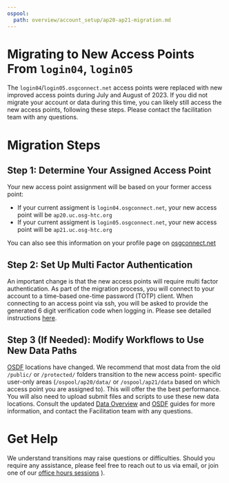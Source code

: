 ```yaml
---
ospool:
  path: overview/account_setup/ap20-ap21-migration.md
---
```


# Migrating to New Access Points From `login04`, `login05`

The `login04`/`login05.osgconnect.net` access points were replaced with
new improved access points during July and August of 2023. If you did not 
migrate your account or data during this time, you can likely still access 
the new access points, following these steps. Please contact the facilitation 
team with any questions. 

# Migration Steps

## Step 1: Determine Your Assigned Access Point

Your new access point assignment will be based on your former access point:

 * If your current assigment is `login04.osgconnect.net`, your new access point
   will be `ap20.uc.osg-htc.org`
 * If your current assigment is `login05.osgconnect.net`, your new access point
   will be `ap21.uc.osg-htc.org`

You can also see this information on your profile page on [osgconnect.net](https://www.osgconnect.net)

## Step 2: Set Up Multi Factor Authentication

An important change is that the new access points will require multi factor authentication.
As part of the migration process, you will connect to your account to a time-based one-time password (TOTP) client. 
When connecting to an access point via ssh, you will be asked to provide the
generated 6 digit verification code when logging in. Please see detailed instructions
[here](../connect-access/#add-multi-factor-authentication-to-your-web-profile).

## Step 3 (If Needed): Modify Workflows to Use New Data Paths

[OSDF](../../../htc_workloads/managing_data/overview/) locations have changed. We recommend
that most data from the old `/public/` or `/protected/` folders transition to the new access point-
specific user-only areas (`/ospool/ap20/data/` or `/ospool/ap21/data` based on which access
point you are assigned to). This will offer the the best performance. You will also 
need to upload submit files and scripts to use these new data locations.  Consult the 
updated [Data Overview](../../../htc_workloads/managing_data/overview/) and 
[OSDF](../../../htc_workloads/managing_data/osdf/) guides for more information, and contact the 
Facilitation team with any questions. 

# Get Help

We understand transitions may raise questions or difficulties. Should you require 
any assistance, please feel free to reach out to us via email, or join one of 
our [office hours sessions](../../../support_and_training/support/getting-help-from-RCFs/#virtual-office-hours )
). 
